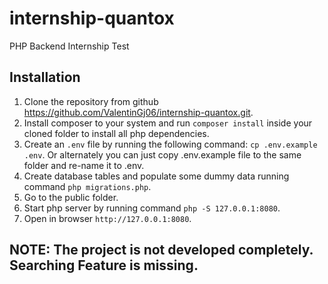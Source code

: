 # internship-quantox
PHP Backend Internship Test

## Installation

1. Clone the repository from github https://github.com/ValentinGj06/internship-quantox.git.
2. Install composer to your system and run `composer install` inside your cloned folder to install all php dependencies.
3. Create an `.env` file by running the following command: `cp .env.example .env`. Or alternately you can just copy .env.example file to the same folder and re-name it to .env.
4. Create database tables and populate some dummy data running command `php migrations.php`.
5. Go to the public folder.
6. Start php server by running command `php -S 127.0.0.1:8080`.
7. Open in browser `http://127.0.0.1:8080`.

## NOTE: The project is not developed completely. Searching Feature is missing.

